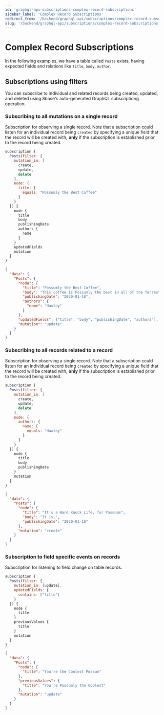 ```yaml
---
id: 'graphql-api-subscriptions-complex-record-subscriptions'
sidebar_label: 'Complex Record Subscriptions'
redirect_from: '/backend/graphql-api/subscriptions/complex-record-subscriptions'
slug: '/backend/graphql-api/subscriptions/complex-record-subscriptions'
---
```


# Complex Record Subscriptions

In the following examples, we have a table called `Posts` exists, having expected fields and relations like `title`, `body`, `author`.

## Subscriptions using filters

You can subscribe to individual and related records being created, updated, and deleted using 8base's auto-generated GraphQL subscriptiong operation.

### Subscribing to all mutations on a single record

Subscription for observing a single record. Note that a subscription could listen for an individual record being `created` by specifying a unique field that the record will be created with, **only** if the subscription is established prior to the record being created.

```javascript
subscription {
  Posts(filter: {
    mutation_in: [
      create,
      update,
      delete
    ],
    node: {
      title: {
        equals: "Possumly the Best Coffee"
      }
    }
  }) {
    node {
      title
      body
      publishingDate
      authors {
        name
      }
    }
    updatedFields
    mutation
  }
}
```

```json
{
  "data": {
    "Posts": {
      "node": {
        "title": "Possumly the Best Coffee",
        "body": "This coffee is Possumly the best in all of the forrest!",
        "publishingDate": "2020-01-18",
        "authors": {
          "name": "Huxley"
        }
      },
      "updatedFields": ["title", "body", "publishingDate", "authors"],
      "mutation": "update"
    }
  }
}
```

### Subscribing to all records related to a record

Subscription for observing a single record. Note that a subscription could listen for an individual record being `created` by specifying a unique field that the record will be created with, **only** if the subscription is established prior to the record being created.

```javascript
subscription {
  Posts(filter: {
    mutation_in: [
      create,
      update,
      delete
    ],
    node: {
      authors: {
        name: {
          equals: "Huxley"
        }
      }
    }
  }) {
    node {
      title
      body
      publishingDate
    }
    mutation
  }
}
```

```json
{
  "data": {
    "Posts": {
      "node": {
        "title": "It's a Hard Knock Life, for Possums",
        "body": "It is.",
        "publishingDate": "2020-01-18"
      },
      "mutation": "create"
    }
  }
}
```

### Subscription to field specific events on records

Subscription for listening to field change on table records.

```javascript
subscription {
  Posts(filter: {
    mutation_in: [update],
    updatedFields: {
      contains: ["title"]
    }
  }) {
    node {
      title
    }
    previousValues {
      title
    }
    mutation
  }
}
```

```json
{
  "data": {
    "Posts": {
      "node": {
        "title": "You're the Coolest Possum"
      },
      "previousValues": {
        "title": "You're Possumly the Coolest"
      },
      "mutation": "update"
    }
  }
}
```
